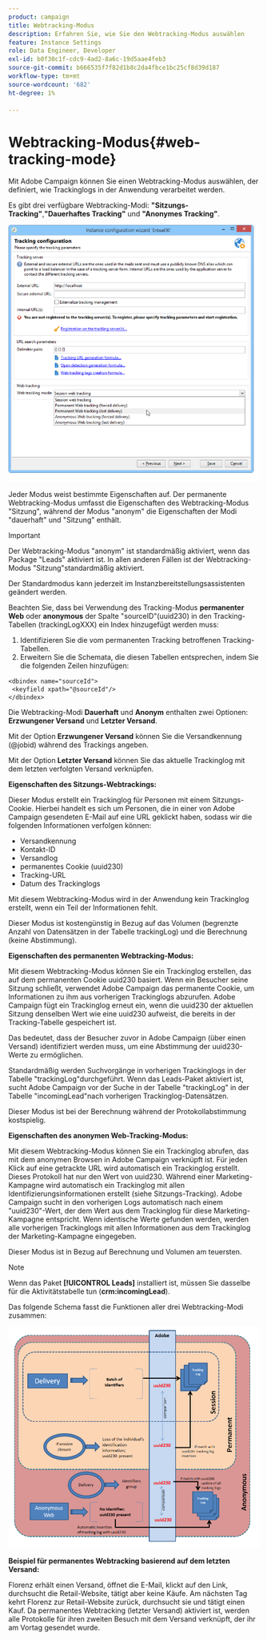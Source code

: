 ```yaml
---
product: campaign
title: Webtracking-Modus
description: Erfahren Sie, wie Sie den Webtracking-Modus auswählen
feature: Instance Settings
role: Data Engineer, Developer
exl-id: b0f30c1f-cdc9-4ad2-8a6c-19d5aae4feb3
source-git-commit: b666535f7f82d1b8c2da4fbce1bc25cf8d39d187
workflow-type: tm+mt
source-wordcount: '682'
ht-degree: 1%

---
```


# Webtracking-Modus{#web-tracking-mode}



Mit Adobe Campaign können Sie einen Webtracking-Modus auswählen, der definiert, wie Trackinglogs in der Anwendung verarbeitet werden.

Es gibt drei verfügbare Webtracking-Modi: **&quot;Sitzungs-Tracking&quot;**,**&quot;Dauerhaftes Tracking&quot;** und **&quot;Anonymes Tracking&quot;**.

![](assets/s_ncs_install_deployment_wiz_tracking_mode.png)

Jeder Modus weist bestimmte Eigenschaften auf. Der permanente Webtracking-Modus umfasst die Eigenschaften des Webtracking-Modus &quot;Sitzung&quot;, während der Modus &quot;anonym&quot; die Eigenschaften der Modi &quot;dauerhaft&quot; und &quot;Sitzung&quot; enthält.

>[!IMPORTANT]
>
>Der Webtracking-Modus &quot;anonym&quot; ist standardmäßig aktiviert, wenn das Package &quot;Leads&quot; aktiviert ist. In allen anderen Fällen ist der Webtracking-Modus &quot;Sitzung&quot;standardmäßig aktiviert.
>
>Der Standardmodus kann jederzeit im Instanzbereitstellungsassistenten geändert werden.

Beachten Sie, dass bei Verwendung des Tracking-Modus **permanenter Web** oder **anonymous** der Spalte &quot;sourceID&quot;(uuid230) in den Tracking-Tabellen (trackingLogXXX) ein Index hinzugefügt werden muss:

1. Identifizieren Sie die vom permanenten Tracking betroffenen Tracking-Tabellen.
1. Erweitern Sie die Schemata, die diesen Tabellen entsprechen, indem Sie die folgenden Zeilen hinzufügen:

```
<dbindex name="sourceId">
 <keyfield xpath="@sourceId"/>
</dbindex>
```

Die Webtracking-Modi **Dauerhaft** und **Anonym** enthalten zwei Optionen: **Erzwungener Versand** und **Letzter Versand**.

Mit der Option **Erzwungener Versand** können Sie die Versandkennung (@jobid) während des Trackings angeben.

Mit der Option **Letzter Versand** können Sie das aktuelle Trackinglog mit dem letzten verfolgten Versand verknüpfen.

**Eigenschaften des Sitzungs-Webtrackings:**

Dieser Modus erstellt ein Trackinglog für Personen mit einem Sitzungs-Cookie. Hierbei handelt es sich um Personen, die in einer von Adobe Campaign gesendeten E-Mail auf eine URL geklickt haben, sodass wir die folgenden Informationen verfolgen können:

* Versandkennung
* Kontakt-ID
* Versandlog
* permanentes Cookie (uuid230)
* Tracking-URL
* Datum des Trackinglogs

Mit diesem Webtracking-Modus wird in der Anwendung kein Trackinglog erstellt, wenn ein Teil der Informationen fehlt.

Dieser Modus ist kostengünstig in Bezug auf das Volumen (begrenzte Anzahl von Datensätzen in der Tabelle trackingLog) und die Berechnung (keine Abstimmung).

**Eigenschaften des permanenten Webtracking-Modus:**

Mit diesem Webtracking-Modus können Sie ein Trackinglog erstellen, das auf dem permanenten Cookie uuid230 basiert. Wenn ein Besucher seine Sitzung schließt, verwendet Adobe Campaign das permanente Cookie, um Informationen zu ihm aus vorherigen Trackinglogs abzurufen. Adobe Campaign fügt ein Trackinglog erneut ein, wenn die uuid230 der aktuellen Sitzung denselben Wert wie eine uuid230 aufweist, die bereits in der Tracking-Tabelle gespeichert ist.

Das bedeutet, dass der Besucher zuvor in Adobe Campaign (über einen Versand) identifiziert werden muss, um eine Abstimmung der uuid230-Werte zu ermöglichen.

Standardmäßig werden Suchvorgänge in vorherigen Trackinglogs in der Tabelle &quot;trackingLog&quot;durchgeführt. Wenn das Leads-Paket aktiviert ist, sucht Adobe Campaign vor der Suche in der Tabelle &quot;trackingLog&quot; in der Tabelle &quot;incomingLead&quot;nach vorherigen Trackinglog-Datensätzen.

Dieser Modus ist bei der Berechnung während der Protokollabstimmung kostspielig.

**Eigenschaften des anonymen Web-Tracking-Modus:**

Mit diesem Webtracking-Modus können Sie ein Trackinglog abrufen, das mit dem anonymen Browsen in Adobe Campaign verknüpft ist. Für jeden Klick auf eine getrackte URL wird automatisch ein Trackinglog erstellt. Dieses Protokoll hat nur den Wert von uuid230. Während einer Marketing-Kampagne wird automatisch ein Trackinglog mit allen Identifizierungsinformationen erstellt (siehe Sitzungs-Tracking). Adobe Campaign sucht in den vorherigen Logs automatisch nach einem &quot;uuid230&quot;-Wert, der dem Wert aus dem Trackinglog für diese Marketing-Kampagne entspricht. Wenn identische Werte gefunden werden, werden alle vorherigen Trackinglogs mit allen Informationen aus dem Trackinglog der Marketing-Kampagne eingegeben.

Dieser Modus ist in Bezug auf Berechnung und Volumen am teuersten.

>[!NOTE]
>
>Wenn das Paket **[!UICONTROL Leads]** installiert ist, müssen Sie dasselbe für die Aktivitätstabelle tun (**crm:incomingLead**).

Das folgende Schema fasst die Funktionen aller drei Webtracking-Modi zusammen:

![](assets/s_ncs_install_deployment_wiz_tracking_schema_mode.png)

**Beispiel für permanentes Webtracking basierend auf dem letzten Versand:**

Florenz erhält einen Versand, öffnet die E-Mail, klickt auf den Link, durchsucht die Retail-Website, tätigt aber keine Käufe. Am nächsten Tag kehrt Florenz zur Retail-Website zurück, durchsucht sie und tätigt einen Kauf. Da permanentes Webtracking (letzter Versand) aktiviert ist, werden alle Protokolle für ihren zweiten Besuch mit dem Versand verknüpft, der ihr am Vortag gesendet wurde.
